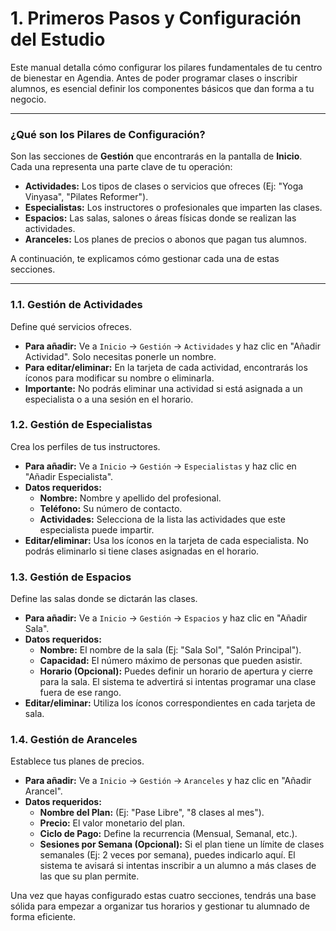 # 1. Primeros Pasos y Configuración del Estudio

Este manual detalla cómo configurar los pilares fundamentales de tu centro de bienestar en Agendia. Antes de poder programar clases o inscribir alumnos, es esencial definir los componentes básicos que dan forma a tu negocio.

---

### ¿Qué son los Pilares de Configuración?

Son las secciones de **Gestión** que encontrarás en la pantalla de **Inicio**. Cada una representa una parte clave de tu operación:

*   **Actividades:** Los tipos de clases o servicios que ofreces (Ej: "Yoga Vinyasa", "Pilates Reformer").
*   **Especialistas:** Los instructores o profesionales que imparten las clases.
*   **Espacios:** Las salas, salones o áreas físicas donde se realizan las actividades.
*   **Aranceles:** Los planes de precios o abonos que pagan tus alumnos.

A continuación, te explicamos cómo gestionar cada una de estas secciones.

---

### 1.1. Gestión de Actividades

Define qué servicios ofreces.

*   **Para añadir:** Ve a `Inicio` → `Gestión` → `Actividades` y haz clic en "Añadir Actividad". Solo necesitas ponerle un nombre.
*   **Para editar/eliminar:** En la tarjeta de cada actividad, encontrarás los íconos para modificar su nombre o eliminarla.
*   **Importante:** No podrás eliminar una actividad si está asignada a un especialista o a una sesión en el horario.

### 1.2. Gestión de Especialistas

Crea los perfiles de tus instructores.

*   **Para añadir:** Ve a `Inicio` → `Gestión` → `Especialistas` y haz clic en "Añadir Especialista".
*   **Datos requeridos:**
    *   **Nombre:** Nombre y apellido del profesional.
    *   **Teléfono:** Su número de contacto.
    *   **Actividades:** Selecciona de la lista las actividades que este especialista puede impartir.
*   **Editar/eliminar:** Usa los íconos en la tarjeta de cada especialista. No podrás eliminarlo si tiene clases asignadas en el horario.

### 1.3. Gestión de Espacios

Define las salas donde se dictarán las clases.

*   **Para añadir:** Ve a `Inicio` → `Gestión` → `Espacios` y haz clic en "Añadir Sala".
*   **Datos requeridos:**
    *   **Nombre:** El nombre de la sala (Ej: "Sala Sol", "Salón Principal").
    *   **Capacidad:** El número máximo de personas que pueden asistir.
    *   **Horario (Opcional):** Puedes definir un horario de apertura y cierre para la sala. El sistema te advertirá si intentas programar una clase fuera de ese rango.
*   **Editar/eliminar:** Utiliza los íconos correspondientes en cada tarjeta de sala.

### 1.4. Gestión de Aranceles

Establece tus planes de precios.

*   **Para añadir:** Ve a `Inicio` → `Gestión` → `Aranceles` y haz clic en "Añadir Arancel".
*   **Datos requeridos:**
    *   **Nombre del Plan:** (Ej: "Pase Libre", "8 clases al mes").
    *   **Precio:** El valor monetario del plan.
    *   **Ciclo de Pago:** Define la recurrencia (Mensual, Semanal, etc.).
    *   **Sesiones por Semana (Opcional):** Si el plan tiene un límite de clases semanales (Ej: 2 veces por semana), puedes indicarlo aquí. El sistema te avisará si intentas inscribir a un alumno a más clases de las que su plan permite.

Una vez que hayas configurado estas cuatro secciones, tendrás una base sólida para empezar a organizar tus horarios y gestionar tu alumnado de forma eficiente.
